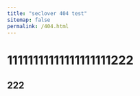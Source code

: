 ```yaml
---
title: "seclover 404 test"
sitemap: false
permalink: /404.html
---
```


<H1>11111111111111111111222</H1>
<H2>222</H2>
